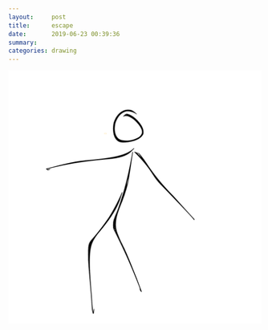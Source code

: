```yaml
---
layout:     post
title:      escape
date:       2019-06-23 00:39:36
summary:    
categories: drawing
---
```

![escape](/images/diary/escape.png ".")

